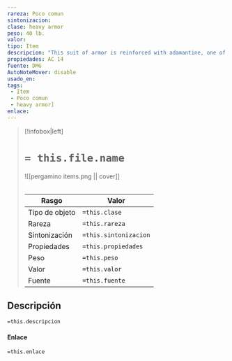 ```yaml
---
rareza: Poco comun
sintonizacion: 
clase: heavy armor
peso: 40 lb.
valor: 
tipo: Item
descripcion: "This suit of armor is reinforced with adamantine, one of the hardest substances in existence. While you&#x27;re wearing it, any critical hit against you becomes a normal hit.This armor is leather armor with heavy rings sewn into it. The rings help reinforce the armor against blows from swords and axes. Ring mail is inferior to chain mail, and it&#x27;s usually worn only by those who can&#x27;t afford better armor.The wearer has disadvantage on Dexterity (Stealth) checks."
propiedades: AC 14
fuente: DMG
AutoNoteMover: disable
usado_en:  
tags: 
 - Item
 - Poco comun
 - heavy armor]
enlace: 
---
```


> [!infobox|left]
>  # `= this.file.name`
> ![[pergamino items.png || cover]]
> ######   
> |Rasgo | Valor |
> | --- | --- |
> | Tipo de objeto| `=this.clase`|
>  | Rareza| `=this.rareza`|
> | Sintonización | `=this.sintonizacion` |
> | Propiedades | `=this.propiedades` |
>  | Peso | `=this.peso` |
> | Valor | `=this.valor` |
> | Fuente | `=this.fuente` |


## Descripción
`=this.descripcion`

#### Enlace
`=this.enlace`